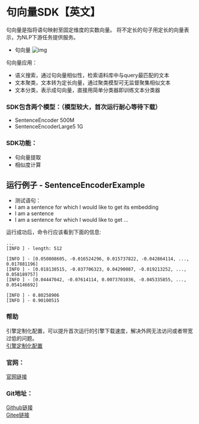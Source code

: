 # 句向量SDK【英文】
句向量是指将语句映射至固定维度的实数向量。
将不定长的句子用定长的向量表示，为NLP下游任务提供服务。

- 句向量
![img](https://aias-home.oss-cn-beijing.aliyuncs.com/AIAS/nlp_sdks/Universal-Sentence-Encoder.png)


句向量应用：
- 语义搜索，通过句向量相似性，检索语料库中与query最匹配的文本
- 文本聚类，文本转为定长向量，通过聚类模型可无监督聚集相似文本
- 文本分类，表示成句向量，直接用简单分类器即训练文本分类器


### SDK包含两个模型：（模型较大，首次运行耐心等待下载）
-  SentenceEncoder 500M
-  SentenceEncoderLarge5 1G

### SDK功能：
-  句向量提取
-  相似度计算

## 运行例子 - SentenceEncoderExample
- 测试语句：
- I am a sentence for which I would like to get its embedding
- I am a sentence
- I am a sentence for which I would like to get ...

运行成功后，命令行应该看到下面的信息:
```text
...
[INFO ] - length: 512

[INFO ] - [0.050808605, -0.016524296, 0.015737822, -0.042864114, ..., 0.017881196]
[INFO ] - [0.018138515, -0.037706323, 0.04290087, -0.019213252, ..., 0.058189757]
[INFO ] - [0.04447042, -0.07614114, 0.0073701036, -0.045335855, ..., 0.054146692]

[INFO ] - 0.80258906
[INFO ] - 0.90100515
```

### 帮助 
引擎定制化配置，可以提升首次运行的引擎下载速度，解决外网无法访问或者带宽过低的问题。         
[引擎定制化配置](http://aias.top/engine_cpu.html)

### 官网：
[官网链接](http://www.aias.top/)

### Git地址：   
[Github链接](https://github.com/mymagicpower/AIAS)    
[Gitee链接](https://gitee.com/mymagicpower/AIAS)   
